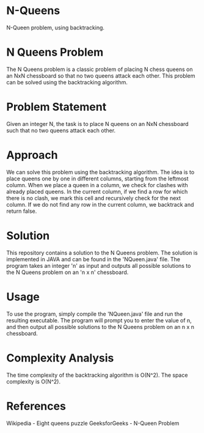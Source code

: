 # N-Queens
N-Queen problem, using backtracking.

# N Queens Problem
The N Queens problem is a classic problem of placing N chess queens on an NxN chessboard so that no two queens attack each other. This problem can be solved using the backtracking algorithm.

# Problem Statement
Given an integer N, the task is to place N queens on an NxN chessboard such that no two queens attack each other.

# Approach
We can solve this problem using the backtracking algorithm. The idea is to place queens one by one in different columns, starting from the leftmost column. When we place a queen in a column, we check for clashes with already placed queens. In the current column, if we find a row for which there is no clash, we mark this cell and recursively check for the next column. If we do not find any row in the current column, we backtrack and return false.

# Solution
This repository contains a solution to the N Queens problem. The solution is implemented in JAVA and can be found in the 'NQueen.java' file. The program takes an integer 'n' as input and outputs all possible solutions to the N Queens problem on an 'n x n' chessboard.

# Usage
To use the program, simply compile the 'NQueen.java' file and run the resulting executable. The program will prompt you to enter the value of n, and then output all possible solutions to the N Queens problem on an n x n chessboard.

# Complexity Analysis
The time complexity of the backtracking algorithm is O(N^2). The space complexity is O(N^2).

# References
Wikipedia - Eight queens puzzle
GeeksforGeeks - N-Queen Problem
